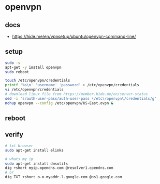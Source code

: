 # openvpn

## docs

- https://hide.me/en/vpnsetup/ubuntu/openvpn-command-line/

## setup
```sh
sudo -s
apt-get -y install openvpn
sudo reboot
```
```sh
touch /etc/openvpn/credentials
printf '%s\n' 'username' 'password' > /etc/openvpn/credentials
vi /etc/openvpn/credentials
# download linux file from https://member.hide.me/en/server-status
sed -i 's/auth-user-pass/auth-user-pass \/etc\/openvpn\/credentials/g' /etc/openvpn/US-East.ovpn
nohup openvpn --config /etc/openvpn/US-East.ovpn &
```

## reboot

## verify
```sh
# txt browser
sudo apt-get install elinks
```
```sh
# whats my ip
sudo apt-get install dnsutils
dig +short myip.opendns.com @resolver1.opendns.com
# or
dig TXT +short o-o.myaddr.l.google.com @ns1.google.com
```